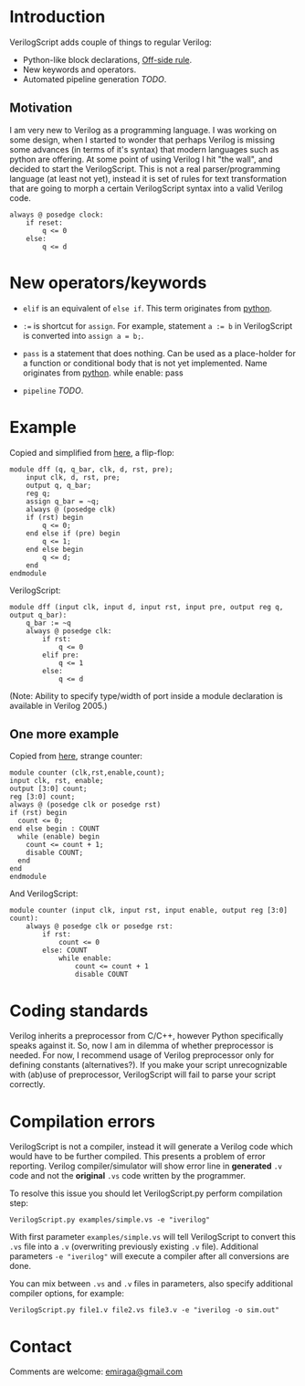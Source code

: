 Introduction
============

VerilogScript adds couple of things to regular Verilog:

 * Python-like block declarations, [Off-side rule](http://en.wikipedia.org/wiki/Off-side_rule).
 * New keywords and operators.
 * Automated pipeline generation *TODO*.

Motivation
----------

I am very new to Verilog as a programming language. I was working on some design, when I started to wonder that perhaps Verilog is missing some advances (in terms of it's syntax) that modern languages such as python are offering. At some point of using Verilog I hit "the wall", and decided to start the VerilogScript. This is not a real parser/programming language (at least not yet), instead it is set of rules for text transformation that are going to morph a certain VerilogScript syntax into a valid Verilog code.

    always @ posedge clock:
        if reset:
            q <= 0
        else:
            q <= d

New operators/keywords
======================

 * `elif` is an equivalent of `else if`. This term originates from [python](http://docs.python.org/tutorial/controlflow.html#if-statements).

 * `:=` is shortcut for `assign`. For example, statement `a := b` in VerilogScript is converted into `assign a = b;`.

 * `pass` is a statement that does nothing. Can be used as a place-holder for a function or conditional body that is not yet implemented. Name originates from [python](http://docs.python.org/tutorial/controlflow.html#pass-statements).
       while enable:
           pass

 * `pipeline` *TODO*.

Example
=======

Copied and simplified from [here](http://www.asic-world.com/verilog/syntax2.html), a flip-flop:

    module dff (q, q_bar, clk, d, rst, pre);
        input clk, d, rst, pre;
        output q, q_bar;
        reg q;
        assign q_bar = ~q;
        always @ (posedge clk)
        if (rst) begin
            q <= 0;
        end else if (pre) begin
            q <= 1;
        end else begin
            q <= d;
        end
    endmodule

VerilogScript:

    module dff (input clk, input d, input rst, input pre, output reg q, output q_bar):
        q_bar := ~q
        always @ posedge clk:
            if rst:
                q <= 0
            elif pre:
                q <= 1
            else:
                q <= d

(Note: Ability to specify type/width of port inside a module declaration is available in Verilog 2005.)

One more example
----------------

Copied from [here](http://www.asic-world.com/verilog/verilog_one_day2.html), strange counter: 

    module counter (clk,rst,enable,count);
    input clk, rst, enable;
    output [3:0] count;
    reg [3:0] count;
    always @ (posedge clk or posedge rst)
    if (rst) begin
      count <= 0;
    end else begin : COUNT
      while (enable) begin
        count <= count + 1;
        disable COUNT;
      end
    end
    endmodule

And VerilogScript:

    module counter (input clk, input rst, input enable, output reg [3:0] count):
        always @ posedge clk or posedge rst:
            if rst:
                count <= 0
            else: COUNT
                while enable:
                    count <= count + 1
                    disable COUNT

Coding standards
================

Verilog inherits a preprocessor from C/C++, however Python specifically speaks against it. So, now I am in dilemma of whether preprocessor is needed. For now, I recommend usage of Verilog preprocessor only for defining constants (alternatives?). If you make your script unrecognizable with (ab)use of preprocessor, VerilogScript will fail to parse your script correctly.

Compilation errors
==================

VerilogScript is not a compiler, instead it will generate a Verilog code which would have to be further compiled. This presents a problem of error reporting. Verilog compiler/simulator will show error line in **generated** `.v` code and not the **original** `.vs` code written by the programmer.

To resolve this issue you should let VerilogScript.py perform compilation step:

    VerilogScript.py examples/simple.vs -e "iverilog"

With first parameter `examples/simple.vs` will tell VerilogScript to convert this `.vs` file into a `.v` (overwriting previously existing `.v` file). Additional parameters `-e "iverilog"` will execute a compiler after all conversions are done.

You can mix between `.vs` and `.v` files in parameters, also specify additional compiler options, for example:

    VerilogScript.py file1.v file2.vs file3.v -e "iverilog -o sim.out"

Contact
=======

Comments are welcome: emiraga@gmail.com
